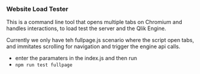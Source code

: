 ### Website Load Tester

This is a command line tool that opens multiple tabs on Chromium and handles interactions, to load test the server and the Qlik Engine.

Currently we only have teh fullpage.js scenario where the script open tabs, and immitates scrolling for navigation and trigger the engine api calls.

- enter the paramaters in the index.js and then run
- `npm run test fullpage`
